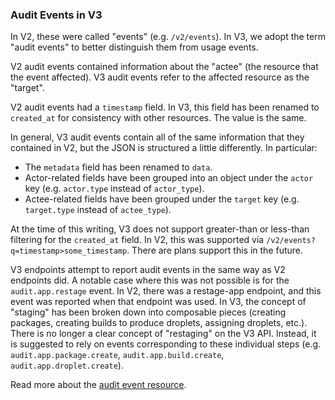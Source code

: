 ### Audit Events in V3

In V2, these were called "events" (e.g. `/v2/events`). In V3, we adopt the term
"audit events" to better distinguish them from usage events.

V2 audit events contained information about the "actee" (the resource that the
event affected). V3 audit events refer to the affected resource as the "target".

V2 audit events had a `timestamp` field. In V3, this field has been renamed to
`created_at` for consistency with other resources. The value is the same.

In general, V3 audit events contain all of the same information that they
contained in V2, but the JSON is structured a little differently. In particular:

- The `metadata` field has been renamed to `data`.
- Actor-related fields have been grouped into an object under the `actor` key
  (e.g. `actor.type` instead of `actor_type`).
- Actee-related fields have been grouped under the `target` key (e.g.
  `target.type` instead of `actee_type`).

At the time of this writing, V3 does not support greater-than or less-than
filtering for the `created_at` field. In V2, this was supported via
`/v2/events?q=timestamp>some_timestamp`. There are plans support this in the
future.

V3 endpoints attempt to report audit events in the same way as V2 endpoints did.
A notable case where this was not possible is for the `audit.app.restage` event.
In V2, there was a restage-app endpoint, and this event was reported when that
endpoint was used. In V3, the concept of "staging" has been broken down into
composable pieces (creating packages, creating builds to produce droplets,
assigning droplets, etc.). There is no longer a clear concept of "restaging" on
the V3 API. Instead, it is suggested to rely on events corresponding to these
individual steps (e.g. `audit.app.package.create`, `audit.app.build.create`,
`audit.app.droplet.create`).

Read more about the [audit event resource](#audit-events).
